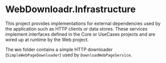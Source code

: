 # WebDownloadr.Infrastructure

This project provides implementations for external dependencies used by the application such as HTTP clients or data stores. These services implement interfaces defined in the Core or UseCases projects and are wired up at runtime by the Web project.

The `Web` folder contains a simple HTTP downloader (`SimpleWebPageDownloader`) used by `DownloadWebPageService`.

